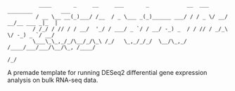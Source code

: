               ____       _     __     ___       _            __  ___  ________         ___ 
             / __ \__ __(_)___/ /__  / _ \___ _(_)______ ___/ / / _ \/ __/ __/__ ___ _|_  |
            / /_/ / // / / __/  '_/ / ___/ _ `/ / __/ -_) _  / / // / _/_\ \/ -_) _ `/ __/ 
            \___\_\_,_/_/\__/_/\_\ /_/   \_,_/_/_/  \__/\_,_/ /____/___/___/\__/\_, /____/ 
                                                                                 /_/       
A premade template for running DESeq2 differential gene expression analysis on bulk RNA-seq data. 
